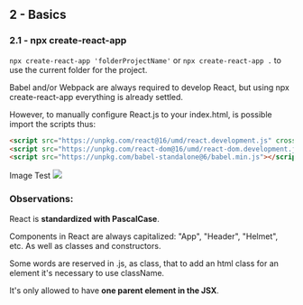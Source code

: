 ## 2 - Basics

### 2.1 - npx create-react-app

```npx create-react-app 'folderProjectName'``` or ```npx create-react-app .``` to use the current folder for the project.

Babel and/or Webpack are always required to develop React, but using npx create-react-app everything is already settled.

However, to manually configure React.js to your index.html, is possible import the scripts thus:

```html
<script src="https://unpkg.com/react@16/umd/react.development.js" crossorigin></script>
<script src="https://unpkg.com/react-dom@16/umd/react-dom.development.js" crossorigin></script>
<script src="https://unpkg.com/babel-standalone@6/babel.min.js"></script>
```
Image Test ![](https://i.imgur.com/j4zBXdN.png)

### Observations:

React is **standardized with PascalCase**.

Components in React are always capitalized: "App", "Header", "Helmet", etc. As well as classes and constructors.

Some words are reserved in .js, as class, that to add an html class for an element it's necessary to use className.

It's only allowed to have **one parent element in the JSX**.
